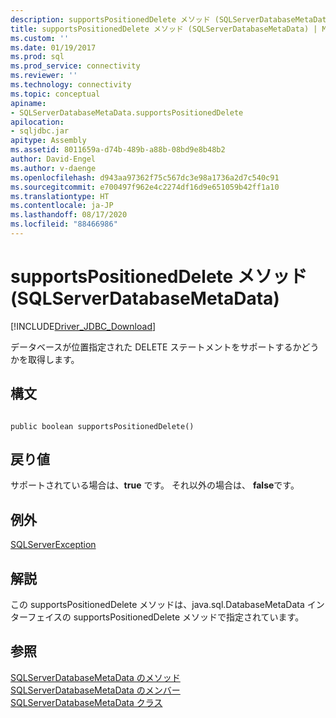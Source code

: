 ```yaml
---
description: supportsPositionedDelete メソッド (SQLServerDatabaseMetaData)
title: supportsPositionedDelete メソッド (SQLServerDatabaseMetaData) | Microsoft Docs
ms.custom: ''
ms.date: 01/19/2017
ms.prod: sql
ms.prod_service: connectivity
ms.reviewer: ''
ms.technology: connectivity
ms.topic: conceptual
apiname:
- SQLServerDatabaseMetaData.supportsPositionedDelete
apilocation:
- sqljdbc.jar
apitype: Assembly
ms.assetid: 8011659a-d74b-489b-a88b-08bd9e8b48b2
author: David-Engel
ms.author: v-daenge
ms.openlocfilehash: d943aa97362f75c567dc3e98a1736a2d7c540c91
ms.sourcegitcommit: e700497f962e4c2274df16d9e651059b42ff1a10
ms.translationtype: HT
ms.contentlocale: ja-JP
ms.lasthandoff: 08/17/2020
ms.locfileid: "88466986"
---
```

# <a name="supportspositioneddelete-method-sqlserverdatabasemetadata"></a>supportsPositionedDelete メソッド (SQLServerDatabaseMetaData)
[!INCLUDE[Driver_JDBC_Download](../../../includes/driver_jdbc_download.md)]

  データベースが位置指定された DELETE ステートメントをサポートするかどうかを取得します。  
  
## <a name="syntax"></a>構文  
  
```  
  
public boolean supportsPositionedDelete()  
```  
  
## <a name="return-value"></a>戻り値  
 サポートされている場合は、**true** です。 それ以外の場合は、 **false**です。  
  
## <a name="exceptions"></a>例外  
 [SQLServerException](../../../connect/jdbc/reference/sqlserverexception-class.md)  
  
## <a name="remarks"></a>解説  
 この supportsPositionedDelete メソッドは、java.sql.DatabaseMetaData インターフェイスの supportsPositionedDelete メソッドで指定されています。  
  
## <a name="see-also"></a>参照  
 [SQLServerDatabaseMetaData のメソッド](../../../connect/jdbc/reference/sqlserverdatabasemetadata-methods.md)   
 [SQLServerDatabaseMetaData のメンバー](../../../connect/jdbc/reference/sqlserverdatabasemetadata-members.md)   
 [SQLServerDatabaseMetaData クラス](../../../connect/jdbc/reference/sqlserverdatabasemetadata-class.md)  
  
  
